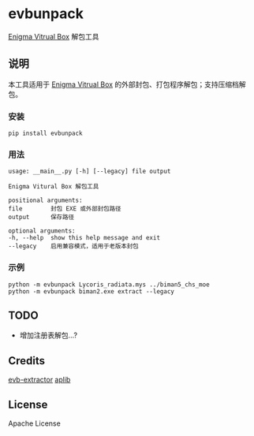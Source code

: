 # evbunpack
[Enigma Vitrual Box](https://enigmaprotector.com/) 解包工具

## 说明
本工具适用于 [Enigma Vitrual Box](https://enigmaprotector.com/) 的外部封包、打包程序解包；支持压缩档解包。

### 安装
	pip install evbunpack
### 用法

	usage: __main__.py [-h] [--legacy] file output

	Enigma Vitural Box 解包工具

	positional arguments:
	file        封包 EXE 或外部封包路径
	output      保存路径

	optional arguments:
	-h, --help  show this help message and exit
	--legacy    启用兼容模式，适用于老版本封包
### 示例
	python -m evbunpack Lycoris_radiata.mys ../biman5_chs_moe
	python -m evbunpack biman2.exe extract --legacy
## TODO
- 增加注册表解包...?

## Credits
[evb-extractor](https://github.com/EVBExtractor/evb-extractor)
[aplib](https://github.com/snemes/aplib)

## License
Apache License